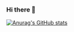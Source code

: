 ### Hi there 👋
[![Anurag's GitHub stats](https://github-readme-stats.vercel.app/api?username=britesma&count_private=true&hide=prs)](https://github.com/anuraghazra/github-readme-stats)
